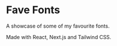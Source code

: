 # Fave Fonts

A showcase of some of my favourite fonts.

Made with React, Next.js and Tailwind CSS.
